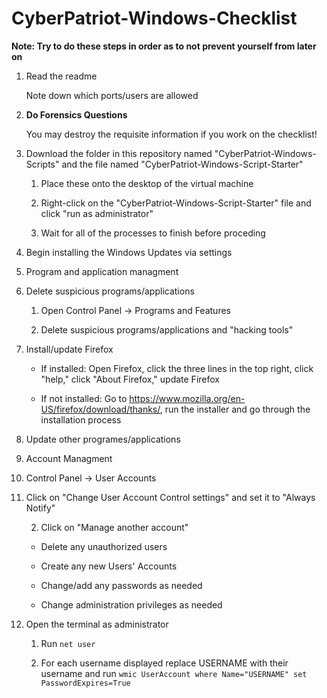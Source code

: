 # CyberPatriot-Windows-Checklist
  **Note: Try to do these steps in order as to not prevent yourself from later on**

  
1. Read the readme
   
     Note down which ports/users are allowed

   
2. **Do Forensics Questions**
   
     You may destroy the requisite information if you work on the checklist!

   
3. Download the folder in this repository named "CyberPatriot-Windows-Scripts" and the file named "CyberPatriot-Windows-Script-Starter"

     1. Place these onto the desktop of the virtual machine

     2. Right-click on the "CyberPatriot-Windows-Script-Starter" file and click "run as administrator"
   
     3. Wait for all of the processes to finish before proceding

   
5. Begin installing the Windows Updates via settings


6. Program and application managment

  1. Delete suspicious programs/applications

       1. Open Control Panel → Programs and Features

       2. Delete suspicious programs/applications and "hacking tools"
  
  2. Install/update Firefox
  
       * If installed: Open Firefox, click the three lines in the top right, click "help," click "About Firefox," update Firefox
     
       * If not installed: Go to https://www.mozilla.org/en-US/firefox/download/thanks/, run the installer and go through the installation process

  3. Update other programes/applications


7. Account Managment

  1. Control Panel → User Accounts

  1. Click on "Change User Account Control settings" and set it to "Always Notify"

     2. Click on "Manage another account"

       * Delete any unauthorized users

       * Create any new Users' Accounts
      
       * Change/add any passwords as needed
      
       * Change administration privileges as needed

  2. Open the terminal as administrator

     1. Run `net user`
    
     2. For each username displayed replace USERNAME with their username and run `wmic UserAccount where Name="USERNAME" set PasswordExpires=True` 
      
